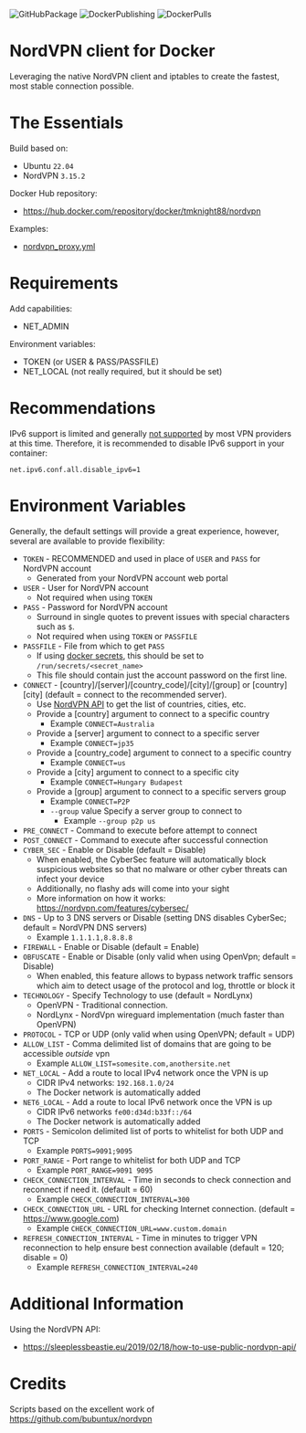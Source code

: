 ![GitHubPackage](https://github.com/tmknight/docker-nordvpn/actions/workflows/github-package.yml/badge.svg)
![DockerPublishing](https://github.com/tmknight/docker-nordvpn/actions/workflows/docker-publish.yml/badge.svg)
![DockerPulls](https://badgen.net/docker/pulls/tmknight88/nordvpn?icon=docker&label=Docker+Image+Pulls&labelColor=black&color=green)
# NordVPN client for Docker

Leveraging the native NordVPN client and iptables to create the fastest, most stable connection possible.

# The Essentials

Build based on:
- Ubuntu `22.04`
- NordVPN `3.15.2`

Docker Hub repository:
- https://hub.docker.com/repository/docker/tmknight88/nordvpn

Examples:
- [nordvpn_proxy.yml](https://github.com/tmknight/docker-nordvpn/blob/main/nordvpn_proxy.yml)

# Requirements
Add capabilities:
- NET_ADMIN

Environment variables:
- TOKEN (or USER & PASS/PASSFILE)
- NET_LOCAL (not really required, but it should be set)

# Recommendations
IPv6 support is limited and generally [not supported](https://nordvpn.com/blog/ipv4-vs-ipv6/#:~:text=You%20might%20be%20wondering%20what,tunnel%20with%20the%20IPv4%20protocol.) by most VPN providers at this time.  Therefore, it is recommended to disable IPv6 support in your container: 

`net.ipv6.conf.all.disable_ipv6=1`
      
# Environment Variables

Generally, the default settings will provide a great experience, however, several are available to provide flexibility:

* `TOKEN` - RECOMMENDED and used in place of `USER` and `PASS` for NordVPN account
   -  Generated from your NordVPN account web portal
* `USER` - User for NordVPN account
   - Not required when using `TOKEN`
* `PASS` - Password for NordVPN account
   - Surround in single quotes to prevent issues with special characters such as `$`.
   - Not required when using `TOKEN` or `PASSFILE`
* `PASSFILE` - File from which to get `PASS`
   - If using [docker secrets](https://docs.docker.com/compose/compose-file/compose-file-v3/#secrets), this should be set to `/run/secrets/<secret_name>`
   - This file should contain just the account password on the first line.
* `CONNECT` - [country]/[server]/[country_code]/[city]/[group] or [country] [city] (default = connect to  the recommended server).
   - Use [NordVPN API](https://github.com/tmknight/docker-nordvpn/edit/main/README.md#additional-information) to get the list of countries, cities, etc.
   - Provide a [country] argument to connect to a specific country
      - Example `CONNECT=Australia`
   - Provide a [server] argument to connect to a specific server
      - Example `CONNECT=jp35`
   - Provide a [country_code] argument to connect to a specific country
      - Example `CONNECT=us`
   - Provide a [city] argument to connect to a specific city
      - Example `CONNECT=Hungary Budapest`
   - Provide a [group] argument to connect to a specific servers group
      - Example `CONNECT=P2P`
      - `--group` value  Specify a server group to connect to
         - Example `--group p2p us`
* `PRE_CONNECT` - Command to execute before attempt to connect
* `POST_CONNECT` - Command to execute after successful connection
* `CYBER_SEC` - Enable or Disable (default = Disable)
   -  When enabled, the CyberSec feature will automatically block suspicious websites so that no malware or other cyber threats can infect your device
   - Additionally, no flashy ads will come into your sight
   - More information on how it works: https://nordvpn.com/features/cybersec/
* `DNS` - Up to 3 DNS servers or Disable (setting DNS disables CyberSec; default = NordVPN DNS servers)
   - Example `1.1.1.1,8.8.8.8`
* `FIREWALL` - Enable or Disable (default = Enable)
* `OBFUSCATE` - Enable or Disable (only valid when using OpenVpn; default = Disable)
   - When enabled, this feature allows to bypass network traffic sensors which aim to detect usage of the protocol and log, throttle or block it
* `TECHNOLOGY` - Specify Technology to use (default = NordLynx)
   * OpenVPN - Traditional connection.
   * NordLynx - NordVpn wireguard implementation (much faster than OpenVPN)
* `PROTOCOL` - TCP or UDP (only valid when using OpenVPN; default = UDP)
* `ALLOW_LIST` - Comma delimited list of domains that are going to be accessible _outside_ vpn
   - Example `ALLOW_LIST=somesite.com,anothersite.net`
* `NET_LOCAL` - Add a route to local IPv4 network once the VPN is up
   - CIDR IPv4 networks: `192.168.1.0/24`
   - The Docker network is automatically added
* `NET6_LOCAL` - Add a route to local IPv6 network once the VPN is up
   - CIDR IPv6 networks `fe00:d34d:b33f::/64`
   - The Docker network is automatically added
* `PORTS` - Semicolon delimited list of ports to whitelist for both UDP and TCP
   - Example `PORTS=9091;9095`
* `PORT_RANGE` - Port range to whitelist for both UDP and TCP
   - Example `PORT_RANGE=9091 9095`
* `CHECK_CONNECTION_INTERVAL` - Time in seconds to check connection and reconnect if need it. (default = 60)
   - Example `CHECK_CONNECTION_INTERVAL=300`
* `CHECK_CONNECTION_URL` - URL for checking Internet connection. (default = https://www.google.com)
   - Example `CHECK_CONNECTION_URL=www.custom.domain`
* `REFRESH_CONNECTION_INTERVAL` - Time in minutes to trigger VPN reconnection to help ensure best connection available (default = 120; disable = 0)
   - Example `REFRESH_CONNECTION_INTERVAL=240`

# Additional Information

Using the NordVPN API:
  - https://sleeplessbeastie.eu/2019/02/18/how-to-use-public-nordvpn-api/

# Credits

Scripts based on the excellent work of https://github.com/bubuntux/nordvpn
